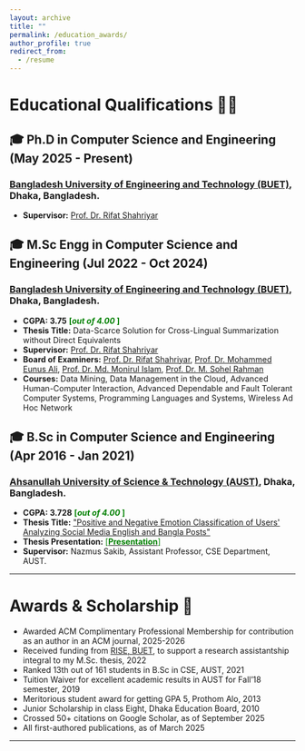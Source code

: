 ```yaml
---
layout: archive
title: ""
permalink: /education_awards/
author_profile: true
redirect_from:
  - /resume
---
```


# Educational Qualifications 👩‍🎓
## 🎓 Ph.D in Computer Science and Engineering (May 2025 - Present)
### [Bangladesh University of Engineering and Technology (BUET)](https://cse.buet.ac.bd/), Dhaka, Bangladesh.
- **Supervisor:** [Prof. Dr. Rifat Shahriyar](https://cse.buet.ac.bd/faculty/faculty_detail/rifat)
  
## 🎓 M.Sc Engg in Computer Science and Engineering (Jul 2022 - Oct 2024)
### [Bangladesh University of Engineering and Technology (BUET)](https://cse.buet.ac.bd/), Dhaka, Bangladesh.
- **CGPA: 3.75** <span style ="color:Green"> **[*out of 4.00* ]** </span>
- **Thesis Title:** Data-Scarce Solution for Cross-Lingual Summarization without Direct Equivalents
- **Supervisor:** [Prof. Dr. Rifat Shahriyar](https://cse.buet.ac.bd/faculty/faculty_detail/rifat)
- **Board of Examiners:** [Prof. Dr. Rifat Shahriyar](https://cse.buet.ac.bd/faculty/faculty_detail/rifat), [Prof. Dr. Mohammed Eunus Ali](https://cse.buet.ac.bd/faculty/faculty_detail/eunus), [Prof. Dr. Md. Monirul Islam](https://cse.buet.ac.bd/faculty/faculty_detail/mdmonirulislam), [Prof. Dr. M. Sohel Rahman](https://cse.buet.ac.bd/faculty/faculty_detail/msrahman)
- **Courses:** Data Mining, Data Management in the Cloud, Advanced Human-Computer Interaction, Advanced Dependable and Fault Tolerant Computer Systems, Programming Languages and Systems, Wireless Ad Hoc Network

## 🎓 B.Sc in Computer Science and Engineering (Apr 2016 - Jan 2021)
### [Ahsanullah University of Science & Technology (AUST)](http://aust.edu/), Dhaka, Bangladesh.
- **CGPA: 3.728** <span style ="color:Green"> **[*out of 4.00* ]** </span>
- **Thesis Title:** ["Positive and Negative Emotion Classification of Users' Analyzing Social Media English and Bangla Posts"](https://www.researchgate.net/publication/349061650_Positive_and_Negative_Emotion_Classification_of_Users'_Analyzing_Social_Media_English_and_Bangla_Posts)
- **Thesis Presentation:** [<span style ="color:Green"> [**Presentation**] </span>](https://drive.google.com/file/d/1aJmE6IcN9I8w9J0PsfqA9tswidAX75b0/view?usp=sharing)
- **Supervisor:** Nazmus Sakib, Assistant Professor, CSE Department, AUST.

---

# Awards & Scholarship 🥇
- Awarded ACM Complimentary Professional Membership for contribution as an author in an ACM journal, 2025-2026
- Received funding from [RISE, BUET](https://rise.buet.ac.bd/#/), to support a research assistantship integral to my M.Sc. thesis, 2022
- Ranked 13th out of 161 students in B.Sc in CSE, AUST, 2021
- Tuition Waiver for excellent academic results in AUST for Fall’18 semester, 2019
- Meritorious student award for getting GPA 5, Prothom Alo, 2013
- Junior Scholarship in class Eight, Dhaka Education Board, 2010
- Crossed 50+ citations on Google Scholar, as of September 2025
- All first-authored publications, as of March 2025

---
